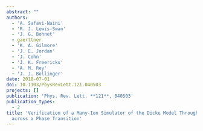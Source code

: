 ```yaml
---
abstract: ""
authors:
  - 'A. Safavi-Naini'
  - 'R. J. Lewis-Swan'
  - 'J. G. Bohnet'
  - gaerttner
  - 'K. A. Gilmore'
  - 'J. E. Jordan'
  - 'J. Cohn'
  - 'J. K. Freericks'
  - 'A. M. Rey'
  - 'J. J. Bollinger'
date: 2018-07-01
doi: 10.1103/PhysRevLett.121.040503
projects: []
publication: 'Phys. Rev. Lett. **121**, 040503'
publication_types:
  - 2
title: 'Verification of a Many-Ion Simulator of the Dicke Model Through Slow Quenches
  across a Phase Transition'
---
```

